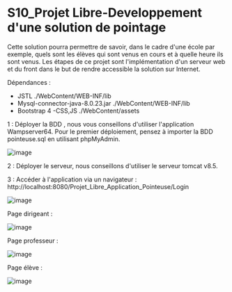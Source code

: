 # S10_Projet Libre-Developpement d'une solution de pointage
 Cette solution pourra permettre de savoir, dans le cadre d'une école par exemple, quels sont les élèves qui sont venus en cours et à quelle heure ils sont venus. Les étapes de ce projet sont l'implémentation d'un serveur web et du front dans le but de rendre accessible la solution sur Internet.

Dépendances : 
 - JSTL ./WebContent/WEB-INF/lib
 - Mysql-connector-java-8.0.23.jar ./WebContent/WEB-INF/lib
 - Bootstrap 4 -CSS,JS ./WebContent/assets


1 : Déployer la BDD , nous vous conseillons d'utiliser l'application Wampserver64. 
Pour le premier déploiement, pensez à importer la BDD pointeuse.sql en utilisant phpMyAdmin.

![image](https://user-images.githubusercontent.com/56535810/111903391-5e547500-8a42-11eb-9a17-36a15f104f41.png)

2 : Déployer le serveur, nous conseillons d'utiliser le serveur tomcat v8.5.


3 : Accéder à l'application via un navigateur : http://localhost:8080/Projet_Libre_Application_Pointeuse/Login

![image](https://user-images.githubusercontent.com/56535810/111903473-c440fc80-8a42-11eb-876b-d71d35eff385.png)


Page dirigeant :

![image](https://user-images.githubusercontent.com/56535810/111903494-da4ebd00-8a42-11eb-89ad-c1df7bacf575.png)


Page professeur :

![image](https://user-images.githubusercontent.com/56535810/111903509-eaff3300-8a42-11eb-999e-2457fe57d8ba.png)


Page élève :

![image](https://user-images.githubusercontent.com/56535810/111903517-f7838b80-8a42-11eb-8543-726295743ef1.png)

